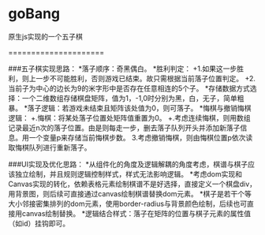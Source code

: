 # goBang
原生js实现的一个五子棋

=====================

###五子棋实现思路：
*落子顺序：奇黑偶白。
*胜利判定：
+1.如果这一步胜利，则上一步不可能胜利，否则游戏已结束。故只需根据当前落子位置判定。
+2.当前子为中心的边长为9的米字形中是否存在任意相连的5个子。
*存储数据方式选择：一个二维数组存储棋盘矩阵，值为1，-1,0时分别为黑，白，无子，简单粗暴。
*落子逻辑：若游戏未结束且矩阵该处值为0，则可落子。
*悔棋与撤销悔棋逻辑：
+.悔棋：将某处落子位置处矩阵值重置为0。
+.考虑连续悔棋，则用数组记录最近n次的落子位置。由是则每走一步，删去落子队列开头并添加新落子信息。用一个变量p来存储当前悔棋步数。 3.考虑撤销悔棋，则由悔棋位置p依次读取悔棋队列进行重新落子。

###UI实现及优化思路：
*从组件化的角度及逻辑解耦的角度考虑，棋谱与棋子应该独立绘制，并且规则逻辑控制样式，样式无法影响逻辑。
*考虑dom实现和Canvas实现的转化，依赖表格元素绘制棋谱不是好选择，直接定义一个棋盘div，用背景图，则后续可直接通过canvas绘制棋谱替换dom元素。
*棋子是若干个等大小邻接密集排列的dom元素，使用border-radius与背景颜色绘制，后续也可直接用canvas绘制替换。
*逻辑结合样式：落子在矩阵的位置与棋子元素的属性值（如id）挂钩即可。
